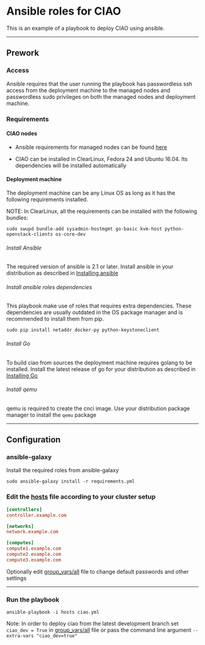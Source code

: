 # Ansible roles for CIAO
This is an example of a playbook to deploy CIAO using ansible.

---
## Prework

### Access
Ansible requires that the user running the playbook has passwordless ssh access 
from the deployment machine to the managed nodes and passwordless sudo privileges
on both the managed nodes and deployment machine.

### Requirements

#### CIAO nodes
* Ansible requirements for managed nodes can be found
[here](http://docs.ansible.com/ansible/intro_installation.html#managed-node-requirements)

* CIAO can be installed in ClearLinux, Fedora 24 and Ubuntu 16.04. Its dependencies
will be installed automatically

#### Deployment machine
The deployment machine can be any Linux OS as long as it has the following requirements installed.

NOTE: In ClearLinux, all the requirements can be installed with the following bundles:

    sudo swupd bundle-add sysadmin-hostmgmt go-basic kvm-host python-openstack-clients os-core-dev

###### Install Ansible
The required version of ansible is 2.1 or later. Install ansible in your distribution as described in [Installing ansible](http://docs.ansible.com/ansible/intro_installation.html)

###### Install ansible roles dependencies
This playbook make use of roles that requires extra dependencies. These dependencies
are usually outdated in the OS package manager and is recommended to install them from pip.

    sudo pip install netaddr docker-py python-keystoneclient

###### Install Go
To build ciao from sources the deployment machine requires golang to be installed.
Install the latest release of go for your distribution as described in
[Installing Go](https://golang.org/doc/install)

###### Install qemu
qemu is required to create the cnci image. Use your distribution package manager
to install the `qemu` package

---

## Configuration

### ansible-galaxy
Install the required roles from ansible-galaxy

    sudo ansible-galaxy install -r requirements.yml

### Edit the [hosts](hosts) file according to your cluster setup
```ini
[controllers]
controller.example.com

[networks]
network.example.com

[computes]
compute1.example.com
compute2.example.com
compute3.example.com
```

Optionally edit [group_vars/all](group_vars/all) file to change default passwords and other settings

---

### Run the playbook

    ansible-playbook -i hosts ciao.yml

Note: In order to deploy ciao from the latest development branch set `ciao_dev = True` in [group_vars/all](group_vars/all) file or pass the command line argument `--extra-vars "ciao_dev=true"`
